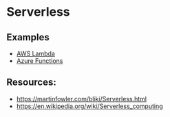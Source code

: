 # Serverless

## Examples

* [AWS Lambda](https://aws.amazon.com/lambda/)
* [Azure Functions](https://docs.microsoft.com/en-us/azure/azure-functions/)

## Resources:

* https://martinfowler.com/bliki/Serverless.html
* https://en.wikipedia.org/wiki/Serverless_computing
